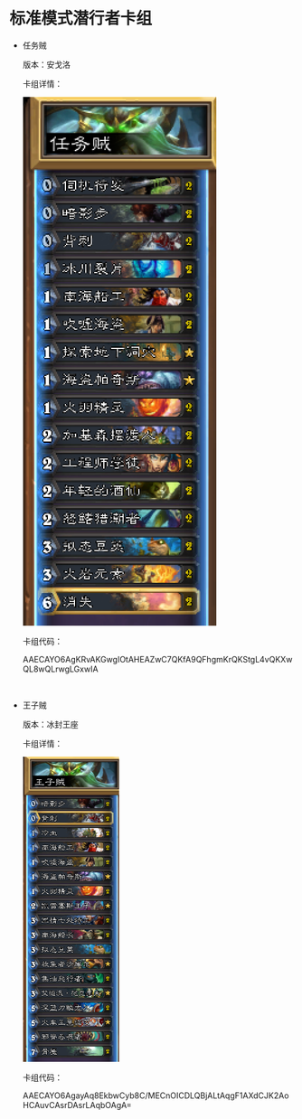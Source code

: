 # 标准模式潜行者卡组

- 任务贼

  版本：安戈洛

  卡组详情：

  ![mission_rogue](screenshot/mission_rogue.png)

  卡组代码：

  AAECAYO6AgKRvAKGwgIOtAHEAZwC7QKfA9QFhgmKrQKStgL4vQKXwQL8wQLrwgLGxwIA

  ​

- 王子贼

  版本：冰封王座

  卡组详情：

  ![prince_rogue](screenshot/prince_rogue.png)

  卡组代码：

  AAECAYO6AgayAq8EkbwCyb8C/MECnOICDLQBjALtAqgF1AXdCJK2AoHCAuvCAsrDAsrLAqbOAgA=